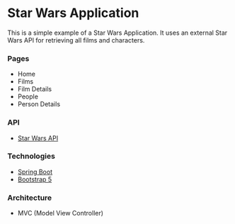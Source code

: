 # Star Wars Application

This is a simple example of a Star Wars Application. It uses an external Star Wars API for retrieving all films and
characters.

### Pages

* Home
* Films
* Film Details
* People
* Person Details

### API

* [Star Wars API](https://swapi.dev/documentation)

### Technologies

* [Spring Boot](https://spring.io/)
* [Bootstrap 5](https://getbootstrap.com/)

### Architecture

* MVC (Model View Controller)